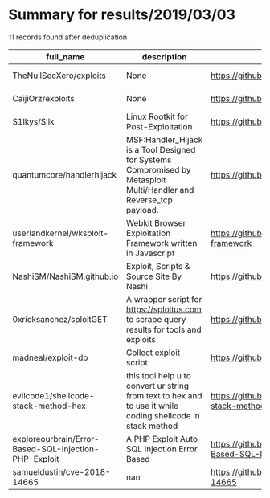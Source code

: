 
# Summary for results/2019/03/03
    
11 records found after deduplication

| full_name | description | html_url | matched_list | matched_count | pushed_at | size | stargazers_count | language | forks_count |
|-------------------------------------------------------|--------------------------------------------------------------------------------------------------------------------|--------------------------------------------------------------------------|---------------------------------------------|-----------------|---------------------------|--------|--------------------|------------|---------------|
| TheNullSecXero/exploits | None | https://github.com/TheNullSecXero/exploits | ['exploit'] | 1 | 2019-03-03 23:02:06+00:00 | 22 | 1 | Python | 0 |
| CaijiOrz/exploits | None | https://github.com/CaijiOrz/exploits | ['exploit'] | 1 | 2019-03-03 04:24:14+00:00 | 3 | 3 | Python | 2 |
| S1lkys/Silk | Linux Rootkit for Post-Exploitation | https://github.com/S1lkys/Silk | ['exploit'] | 1 | 2019-03-03 18:55:09+00:00 | 14 | 1 | Shell | 1 |
| quantumcore/handlerhijack | MSF:Handler_Hijack is a Tool Designed for Systems Compromised by Metasploit Multi/Handler and Reverse_tcp payload. | https://github.com/quantumcore/handlerhijack | ['metasploit module OR metasploit payload'] | 1 | 2019-03-03 18:41:24+00:00 | 16 | 7 | Ruby | 1 |
| userlandkernel/wksploit-framework | Webkit Browser Exploitation Framework written in Javascript | https://github.com/userlandkernel/wksploit-framework | ['exploit'] | 1 | 2019-03-03 16:44:14+00:00 | 28041 | 5 | JavaScript | 3 |
| NashiSM/NashiSM.github.io | Exploit, Scripts & Source Site By Nashi | https://github.com/NashiSM/NashiSM.github.io | ['exploit'] | 1 | 2019-03-03 17:59:38+00:00 | 9 | 0 | HTML | 0 |
| 0xricksanchez/sploitGET | A wrapper script for https://sploitus.com to scrape query results for tools and exploits | https://github.com/0xricksanchez/sploitGET | ['exploit', 'sploit'] | 2 | 2019-03-03 18:15:08+00:00 | 33 | 4 | Python | 1 |
| madneal/exploit-db | Collect exploit script | https://github.com/madneal/exploit-db | ['exploit'] | 1 | 2019-03-03 02:40:31+00:00 | 1 | 0 | Python | 0 |
| evilcode1/shellcode-stack-method-hex | this tool help u to convert ur string from text to hex and to use it while coding shellcode in stack method | https://github.com/evilcode1/shellcode-stack-method-hex | ['shellcode'] | 1 | 2019-03-03 07:48:13+00:00 | 4 | 0 | Python | 0 |
| exploreourbrain/Error-Based-SQL-Injection-PHP-Exploit | A PHP Exploit Auto SQL Injection Error Based | https://github.com/exploreourbrain/Error-Based-SQL-Injection-PHP-Exploit | ['exploit'] | 1 | 2019-03-03 13:01:00+00:00 | 4 | 0 | PHP | 3 |
| samueldustin/cve-2018-14665 | nan | https://github.com/samueldustin/cve-2018-14665 | ['cve-2'] | 1 | 2019-03-03 19:13:10+00:00 | 0 | 0 | Shell | 0 |
